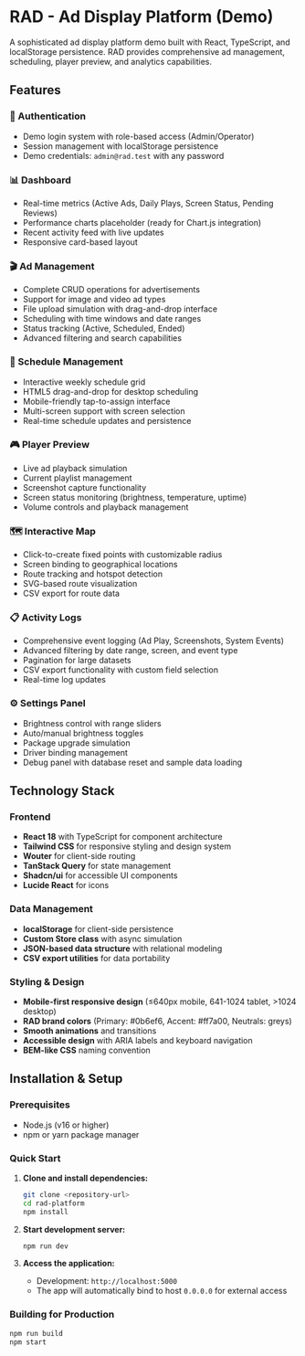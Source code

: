 # RAD - Ad Display Platform (Demo)

A sophisticated ad display platform demo built with React, TypeScript, and localStorage persistence. RAD provides comprehensive ad management, scheduling, player preview, and analytics capabilities.

## Features

### 🔐 Authentication
- Demo login system with role-based access (Admin/Operator)
- Session management with localStorage persistence
- Demo credentials: `admin@rad.test` with any password

### 📊 Dashboard
- Real-time metrics (Active Ads, Daily Plays, Screen Status, Pending Reviews)
- Performance charts placeholder (ready for Chart.js integration)
- Recent activity feed with live updates
- Responsive card-based layout

### 🎬 Ad Management
- Complete CRUD operations for advertisements
- Support for image and video ad types
- File upload simulation with drag-and-drop interface
- Scheduling with time windows and date ranges
- Status tracking (Active, Scheduled, Ended)
- Advanced filtering and search capabilities

### 📅 Schedule Management
- Interactive weekly schedule grid
- HTML5 drag-and-drop for desktop scheduling
- Mobile-friendly tap-to-assign interface
- Multi-screen support with screen selection
- Real-time schedule updates and persistence

### 🎮 Player Preview
- Live ad playback simulation
- Current playlist management
- Screenshot capture functionality
- Screen status monitoring (brightness, temperature, uptime)
- Volume controls and playback management

### 🗺️ Interactive Map
- Click-to-create fixed points with customizable radius
- Screen binding to geographical locations
- Route tracking and hotspot detection
- SVG-based route visualization
- CSV export for route data

### 📋 Activity Logs
- Comprehensive event logging (Ad Play, Screenshots, System Events)
- Advanced filtering by date range, screen, and event type
- Pagination for large datasets
- CSV export functionality with custom field selection
- Real-time log updates

### ⚙️ Settings Panel
- Brightness control with range sliders
- Auto/manual brightness toggles
- Package upgrade simulation
- Driver binding management
- Debug panel with database reset and sample data loading

## Technology Stack

### Frontend
- **React 18** with TypeScript for component architecture
- **Tailwind CSS** for responsive styling and design system
- **Wouter** for client-side routing
- **TanStack Query** for state management
- **Shadcn/ui** for accessible UI components
- **Lucide React** for icons

### Data Management
- **localStorage** for client-side persistence
- **Custom Store class** with async simulation
- **JSON-based data structure** with relational modeling
- **CSV export utilities** for data portability

### Styling & Design
- **Mobile-first responsive design** (≤640px mobile, 641-1024 tablet, >1024 desktop)
- **RAD brand colors** (Primary: #0b6ef6, Accent: #ff7a00, Neutrals: greys)
- **Smooth animations** and transitions
- **Accessible design** with ARIA labels and keyboard navigation
- **BEM-like CSS** naming convention

## Installation & Setup

### Prerequisites
- Node.js (v16 or higher)
- npm or yarn package manager

### Quick Start

1. **Clone and install dependencies:**
   ```bash
   git clone <repository-url>
   cd rad-platform
   npm install
   ```

2. **Start development server:**
   ```bash
   npm run dev
   ```

3. **Access the application:**
   - Development: `http://localhost:5000`
   - The app will automatically bind to host `0.0.0.0` for external access

### Building for Production

```bash
npm run build
npm start
